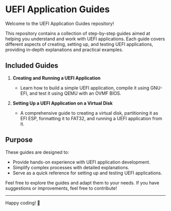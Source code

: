 # UEFI Application Guides

Welcome to the UEFI Application Guides repository!

This repository contains a collection of step-by-step guides aimed at helping you understand and work with UEFI applications. Each guide covers different aspects of creating, setting up, and testing UEFI applications, providing in-depth explanations and practical examples.

## Included Guides

1. **Creating and Running a UEFI Application**
   - Learn how to build a simple UEFI application, compile it using GNU-EFI, and test it using QEMU with an OVMF BIOS.

2. **Setting Up a UEFI Application on a Virtual Disk**
   - A comprehensive guide to creating a virtual disk, partitioning it as EFI ESP, formatting it to FAT32, and running a UEFI application from it.

## Purpose
These guides are designed to:
- Provide hands-on experience with UEFI application development.
- Simplify complex processes with detailed explanations.
- Serve as a quick reference for setting up and testing UEFI applications.

Feel free to explore the guides and adapt them to your needs. If you have suggestions or improvements, feel free to contribute!

---

Happy coding! 🚀
